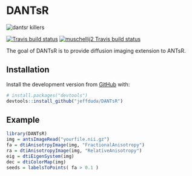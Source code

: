 
<!-- README.md is generated from README.Rmd. Please edit that file -->

# DANTsR

![dantsr
killers](http://www.picslyrics.net/images/255741-the-killers-are-we-human-or-are-we-dancer.jpg)

<!-- badges: start -->

[![Travis build
status](https://travis-ci.org/jeffduda/DANTsR.svg?branch=master)](https://travis-ci.org/jeffduda/DANTsR)
[![muschellij2 Travis build
status](https://travis-ci.com/muschellij2/DANTsR.svg?branch=master)](https://travis-ci.com/muschellij2/DANTsR)

<!-- badges: end -->

The goal of DANTsR is to provide diffusion imaging extension to ANTsR.

## Installation

Install the development version from [GitHub](https://github.com/) with:

``` r
# install.packages("devtools")
devtools::install_github("jeffduda/DANTsR")
```

## Example

``` r
library(DANTsR)
img = antsImageRead("yourfile.nii.gz")
fa = dtiAnisotrpyImage(img, "FractionalAnisotropy")
ra = dtiAnisotropyImage(img, "RelativeAnisotropy")
eig = dtiEigenSystem(img)
dec = dtiColorMap(img)
seeds = labelsToPoints( fa > 0.1 )
```

